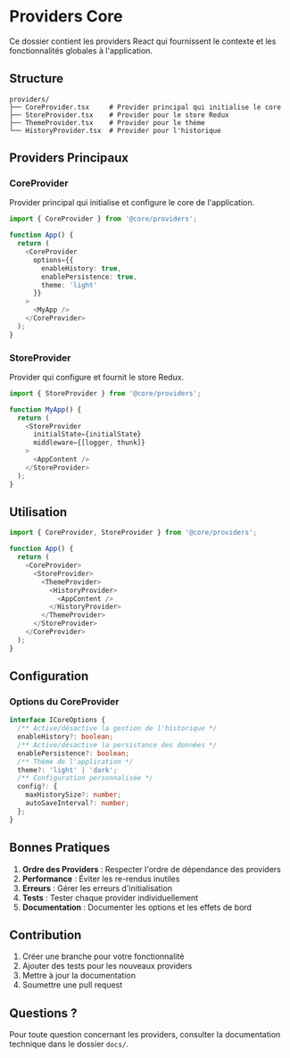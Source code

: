 # Providers Core

Ce dossier contient les providers React qui fournissent le contexte et les fonctionnalités globales à l'application.

## Structure

```
providers/
├── CoreProvider.tsx     # Provider principal qui initialise le core
├── StoreProvider.tsx    # Provider pour le store Redux
├── ThemeProvider.tsx    # Provider pour le thème
└── HistoryProvider.tsx  # Provider pour l'historique
```

## Providers Principaux

### CoreProvider
Provider principal qui initialise et configure le core de l'application.

```typescript
import { CoreProvider } from '@core/providers';

function App() {
  return (
    <CoreProvider
      options={{
        enableHistory: true,
        enablePersistence: true,
        theme: 'light'
      }}
    >
      <MyApp />
    </CoreProvider>
  );
}
```

### StoreProvider
Provider qui configure et fournit le store Redux.

```typescript
import { StoreProvider } from '@core/providers';

function MyApp() {
  return (
    <StoreProvider
      initialState={initialState}
      middleware={[logger, thunk]}
    >
      <AppContent />
    </StoreProvider>
  );
}
```

## Utilisation

```typescript
import { CoreProvider, StoreProvider } from '@core/providers';

function App() {
  return (
    <CoreProvider>
      <StoreProvider>
        <ThemeProvider>
          <HistoryProvider>
            <AppContent />
          </HistoryProvider>
        </ThemeProvider>
      </StoreProvider>
    </CoreProvider>
  );
}
```

## Configuration

### Options du CoreProvider

```typescript
interface ICoreOptions {
  /** Active/désactive la gestion de l'historique */
  enableHistory?: boolean;
  /** Active/désactive la persistance des données */
  enablePersistence?: boolean;
  /** Thème de l'application */
  theme?: 'light' | 'dark';
  /** Configuration personnalisée */
  config?: {
    maxHistorySize?: number;
    autoSaveInterval?: number;
  };
}
```

## Bonnes Pratiques

1. **Ordre des Providers** : Respecter l'ordre de dépendance des providers
2. **Performance** : Éviter les re-rendus inutiles
3. **Erreurs** : Gérer les erreurs d'initialisation
4. **Tests** : Tester chaque provider individuellement
5. **Documentation** : Documenter les options et les effets de bord

## Contribution

1. Créer une branche pour votre fonctionnalité
2. Ajouter des tests pour les nouveaux providers
3. Mettre à jour la documentation
4. Soumettre une pull request

## Questions ?

Pour toute question concernant les providers, consulter la documentation technique dans le dossier `docs/`. 
